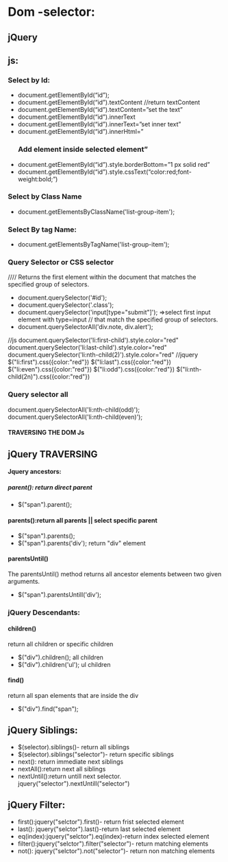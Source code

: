 # Dom -selector:

## jQuery

## js:

### Select by Id:

-   document.getElementById(“id”);
-   document.getElementById(“id”).textContent //return textContent
-   document.getElementById(“id”).textContent=”set the text”
-   document.getElementById(“id”).innerText
-   document.getElementById(“id”).innerText=”set inner text”
-   document.getElementById(“id”).innerHtml=”<h3>Add element inside selected element”
-   document.getElementById(“id”).style.borderBottom=”1 px solid red”
-   document.getElementById(“id”).style.cssText(“color:red;font-weight:bold;”)

### Select by Class Name

-   document.getElementsByClassName('list-group-item');

### Select By tag Name:

-   document.getElementsByTagName('list-group-item');

### Query Selector or CSS selector

//// Returns the first element within the document that matches the specified group of selectors.

-   document.querySelector('#id');
-   document.querySelector('.class');
-   document.querySelector('input[type="submit"]'); =>select first input element with type=input
    // that match the specified group of selectors.
-   document.querySelectorAll('div.note, div.alert');

//js
document.querySelector('li:first-child').style.color="red"
document.querySelector('li:last-child').style.color="red"
document.querySelector('li:nth-child(2)').style.color="red"
//jquery
$("li:first").css({color:"red"})
$("li:last").css({color:"red"})
$("li:even").css({color:"red"})
$("li:odd").css({color:"red"})
\$("li:nth-child(2n)").css({color:"red"})

### Query selector all

document.querySelectorAll('li:nth-child(odd)');
document.querySelectorAll('li:nth-child(even)');

#### TRAVERSING THE DOM Js

## jQuery TRAVERSING

#### Jquery ancestors:

##### parent(): return direct parent

-   \$("span").parent();

#### parents():return all parents || select specific parent

-   \$("span").parents();
-   \$("span").parents('div'); return "div" element

#### parentsUntil()

The parentsUntil() method returns all ancestor elements between two given arguments.

-   \$("span").parentsUntill('div');

### jQuery Descendants:

#### children()

return all children or specific children

-   \$("div").children(); all children
-   \$("div").children('ul'); ul children

#### find()

return all span elements that are inside the div

-   \$("div").find("span");

## jQuery Siblings:

-   \$(selector).siblings()- return all siblings
-   \$(selector).siblings("selector")- return specific siblings
-   next(): return immediate next siblings
-   nextAll():return next all siblings
-   nextUntil():return untill next selector.
    jquery("selector").nextUntill("selector")

## jQuery Filter:

-   first():jquery("selctor").first()- return frist selected element
-   last(): jquery("selctor").last()-return last selected element
-   eq(index):jquery("selctor").eq(index)-return index selected element
-   filter():jquery("selctor").filter("selector")- return matching elements
-   not(): jquery("selctor").not("selector")-
    return non matching elements
